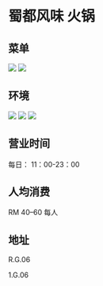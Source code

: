 # 蜀都风味 火锅

## 菜单

<div class="image-slide">
<img src="https://img.xmummap.com/G_shudu.menu1.webp" />
<img src="https://img.xmummap.com/G_shudu.menu2.webp" />
</div>

## 环境

<div class="image-slide">
<img src="https://img.xmummap.com/G_shudu.surd1.webp" />
<img src="https://img.xmummap.com/G_shudu.surd2.webp" />
<img src="https://img.xmummap.com/G_shudu.surd3.webp" />
</div>

## 营业时间

每日： 11：00-23：00

## 人均消费

RM 40–60 每人

## 地址

R.G.06

1.G.06

